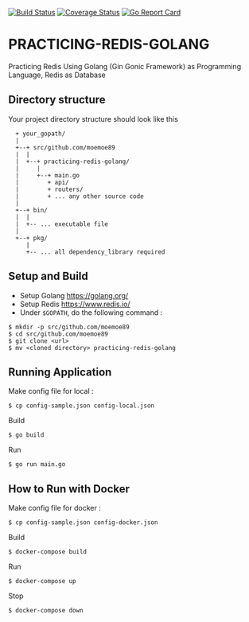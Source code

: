 [![Build Status](https://travis-ci.org/moemoe89/practicing-redis-golang.svg?branch=master)](https://travis-ci.org/moemoe89/practicing-redis-golang)
[![Coverage Status](https://coveralls.io/repos/github/moemoe89/practicing-redis-golang/badge.svg?branch=master)](https://coveralls.io/github/moemoe89/practicing-redis-golang?branch=master)
[![Go Report Card](https://goreportcard.com/badge/github.com/moemoe89/practicing-redis-golang)](https://goreportcard.com/report/github.com/moemoe89/practicing-redis-golang)

# PRACTICING-REDIS-GOLANG #

Practicing Redis Using Golang (Gin Gonic Framework) as Programming Language, Redis as Database

## Directory structure
Your project directory structure should look like this
```
  + your_gopath/
  |
  +--+ src/github.com/moemoe89
  |  |
  |  +--+ practicing-redis-golang/
  |     |
  |     +--+ main.go
  |        + api/
  |        + routers/
  |        + ... any other source code
  |
  +--+ bin/
  |  |
  |  +-- ... executable file
  |
  +--+ pkg/
     |
     +-- ... all dependency_library required

```

## Setup and Build

* Setup Golang <https://golang.org/>
* Setup Redis <https://www.redis.io/>
* Under `$GOPATH`, do the following command :
```
$ mkdir -p src/github.com/moemoe89
$ cd src/github.com/moemoe89
$ git clone <url>
$ mv <cloned directory> practicing-redis-golang
```

## Running Application
Make config file for local :
```
$ cp config-sample.json config-local.json
```
Build
```
$ go build
```
Run
```
$ go run main.go
```

## How to Run with Docker
Make config file for docker :
```
$ cp config-sample.json config-docker.json
```
Build
```
$ docker-compose build
```
Run
```
$ docker-compose up
```
Stop
```
$ docker-compose down
```